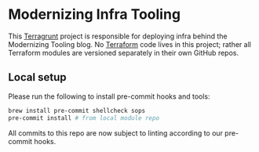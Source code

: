 # Modernizing Infra Tooling
This [Terragrunt](https://terragrunt.gruntwork.io/) project is responsible for deploying infra behind the Modernizing Tooling blog. No [Terraform](https://www.terraform.io/) code lives in this project; rather all Terraform modules are versioned separately in their own GitHub repos.

## Local setup
Please run the following to install pre-commit hooks and tools:
```bash
brew install pre-commit shellcheck sops
pre-commit install # from local module repo
```

All commits to this repo are now subject to linting according to our pre-commit hooks.
